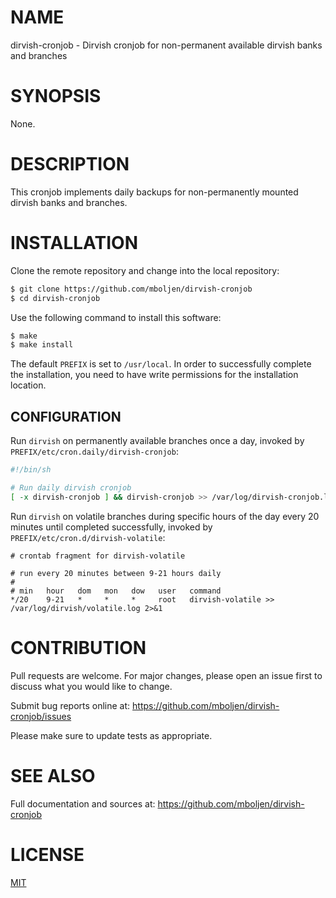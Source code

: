 # NAME

dirvish-cronjob - Dirvish cronjob for non-permanent available dirvish banks and branches


# SYNOPSIS

None.


# DESCRIPTION

This cronjob implements daily backups for non-permanently mounted dirvish banks and branches.


# INSTALLATION

Clone the remote repository and change into the local repository:

```bash
$ git clone https://github.com/mboljen/dirvish-cronjob
$ cd dirvish-cronjob
```

Use the following command to install this software:

```bash
$ make
$ make install
```

The default `PREFIX` is set to `/usr/local`.  In order to successfully complete the installation, you need to have write permissions for the installation location.


## CONFIGURATION

Run `dirvish` on permanently available branches once a day, invoked by `PREFIX/etc/cron.daily/dirvish-cronjob`:

```sh
#!/bin/sh

# Run daily dirvish cronjob
[ -x dirvish-cronjob ] && dirvish-cronjob >> /var/log/dirvish-cronjob.log 2>&1
```

Run `dirvish` on volatile branches during specific hours of the day every 20 minutes until completed successfully, invoked by `PREFIX/etc/cron.d/dirvish-volatile`:

```config
# crontab fragment for dirvish-volatile

# run every 20 minutes between 9-21 hours daily
#
# min   hour   dom   mon   dow   user   command
*/20    9-21   *     *     *     root   dirvish-volatile >> /var/log/dirvish/volatile.log 2>&1
```


# CONTRIBUTION

Pull requests are welcome.  For major changes, please open an issue first to discuss what you would like to change.

Submit bug reports online at: <https://github.com/mboljen/dirvish-cronjob/issues>

Please make sure to update tests as appropriate.


# SEE ALSO

Full documentation and sources at: <https://github.com/mboljen/dirvish-cronjob>


# LICENSE

[MIT](https://choosealicense.com/licenses/mit/)
